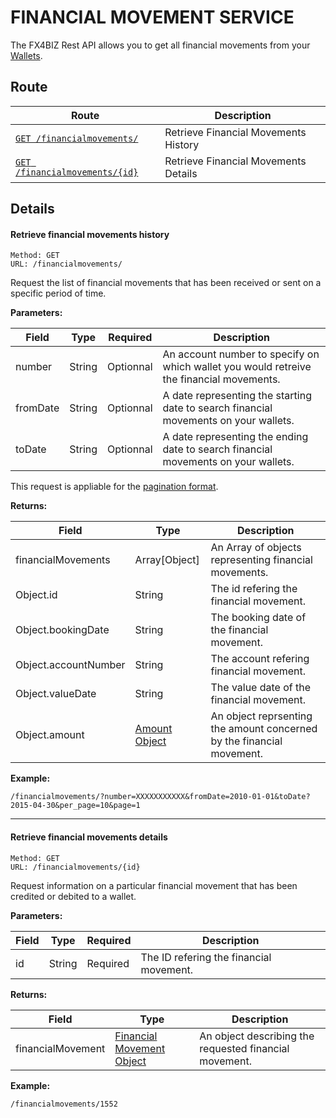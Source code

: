# FINANCIAL MOVEMENT SERVICE #

The FX4BIZ Rest API allows you to get all financial movements from your [Wallets](./walletAccountService.md).

## Route ##

| Route | Description |
|-------|-------------|
| [`GET /financialmovements/`](#cget_financialmovements) | Retrieve Financial Movements History |
| [`GET /financialmovements/{id}`](#get_financialmovements) | Retrieve Financial Movements Details |

## Details ##

#### <a id="cget_financialmovements"></a> Retrieve financial movements history ####

```
Method: GET 
URL: /financialmovements/
```
Request the list of financial movements that has been received or sent on a specific period of time.

**Parameters:**

| Field | Type | Required | Description |
|-------|------|----------|-------------|
| number | String | Optionnal | An account number to specify on which wallet you would retreive the financial movements. | 
| fromDate | String | Optionnal | A date representing the starting date to search financial movements on your wallets. |
| toDate | String | Optionnal | A date representing the ending date to search financial movements on your wallets. | 

This request is appliable for the [pagination format](../conventions/formatingConventions.md#pagination).

**Returns:**

| Field | Type | Description |
|-------|------|-------------|
| financialMovements | Array[Object] | An Array of objects representing financial movements. |
| Object.id | String | The id refering the financial movement. |
| Object.bookingDate | String | The booking date of the financial movement. |
| Object.accountNumber | String | The account refering financial movement. |
| Object.valueDate | String | The value date of the financial movement. |
| Object.amount | [Amount Object](../objects/objects.md#amount_object) | An object reprsenting the amount concerned by the financial movement. |

**Example:**
```
/financialmovements/?number=XXXXXXXXXXX&fromDate=2010-01-01&toDate?2015-04-30&per_page=10&page=1
```

<hr />

#### <a id="get_financialmovements"></a> Retrieve financial movements details ####

```
Method: GET 
URL: /financialmovements/{id}
```
Request information on a particular financial movement that has been credited or debited to a wallet. 

**Parameters:**

| Field | Type | Required | Description |
|-------|------|----------|-------------|
| id | String | Required | The ID refering the financial movement. |

**Returns:**

| Field | Type | Description |
|-------|------|-------------|
| financialMovement | [Financial Movement Object](../objects/objects.md#financial_movement_object) | An object describing the requested financial movement. |

**Example:**
```
/financialmovements/1552
```
